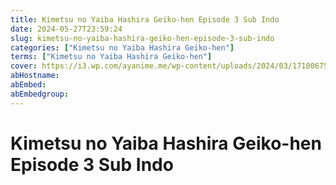 ```yaml
---
title: Kimetsu no Yaiba Hashira Geiko-hen Episode 3 Sub Indo
date: 2024-05-27T23:59:24
slug: kimetsu-no-yaiba-hashira-geiko-hen-episode-3-sub-indo
categories: ["Kimetsu no Yaiba Hashira Geiko-hen"]
terms: ["Kimetsu no Yaiba Hashira Geiko-hen"]
cover: https://i3.wp.com/ayanime.me/wp-content/uploads/2024/03/1710067501-9869-141893.jpg
abHostname: 
abEmbed: 
abEmbedgroup: 
---
```


# Kimetsu no Yaiba Hashira Geiko-hen Episode 3 Sub Indo

